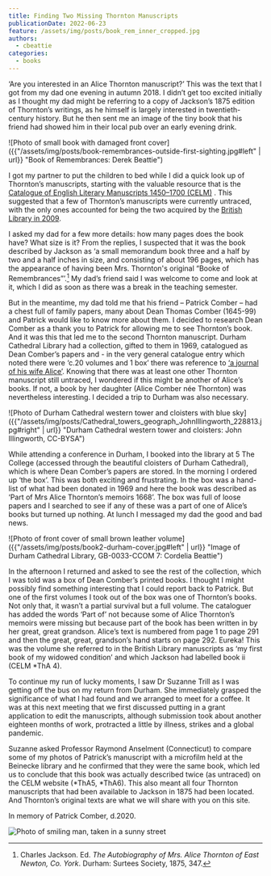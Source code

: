 ```yaml
---
title: Finding Two Missing Thornton Manuscripts
publicationDate: 2022-06-23
feature: /assets/img/posts/book_rem_inner_cropped.jpg
authors:
  - cbeattie
categories:
  - books
---
```


‘Are you interested in an Alice Thornton manuscript?’ This was the text that I got from my dad one evening in autumn 2018. I didn’t get too excited initially as I thought my dad might be referring to a copy of Jackson’s 1875 edition of Thornton’s writings, as he himself is largely interested in twentieth-century history. But he then sent me an image of the tiny book that his friend had showed him in their local pub over an early evening drink.

![Photo of small book with damaged front cover]({{"/assets/img/posts/book-remembrances-outside-first-sighting.jpg#left" | url}} "Book of Remembrances: Derek Beattie")

I got my partner to put the children to bed while I did a quick look up of Thornton’s manuscripts, starting with the valuable resource that is the [Catalogue of English Literary Manuscripts 1450–1700 (CELM)](https://celm-ms.org.uk/authors/thorntonalice.html) . This suggested that a few of Thornton’s manuscripts were currently untraced, with the only ones accounted for being the two acquired by the [British Library in 2009](http://searcharchives.bl.uk/IAMS_VU2:LSCOP_BL:IAMS032-000000125).

I asked my dad for a few more details: how many pages does the book have? What size is it? From the replies, I suspected that it was the book described by Jackson as ‘a small memorandum book three and a half by two and a half inches in size, and consisting of about 196 pages, which has the appearance of having been Mrs. Thornton's original “Booke of Remembrances”’.[^1] My dad’s friend said I was welcome to come and look at it, which I did as soon as there was a break in the teaching semester.

But in the meantime, my dad told me that his friend – Patrick Comber – had a chest full of family papers, many about Dean Thomas Comber (1645-99) and Patrick would like to know more about them. I decided to research Dean Comber as a thank you to Patrick for allowing me to see Thornton’s book. And it was this that led me to the second Thornton manuscript. Durham Cathedral Library had a collection, gifted to them in 1969, catalogued as Dean Comber’s papers and - in the very general catalogue entry which noted there were ‘c.20 volumes and 1 box’ there was reference to [‘a journal of his wife Alice’](https://perma.cc/6RW3-SV3X). Knowing that there was at least one other Thornton manuscript still untraced, I wondered if this might be another of Alice’s books. If not, a book by her daughter (Alice Comber née Thornton) was nevertheless interesting. I decided a trip to Durham was also necessary.

![Photo of Durham Cathedral western tower and cloisters with blue sky]({{"/assets/img/posts/Cathedral_towers_geograph_JohnIllingworth_228813.jpg#right" | url}} "Durham Cathedral western tower and cloisters: John Illingworth, CC-BYSA")

While attending a conference in Durham, I booked into the library at 5 The College (accessed through the beautiful cloisters of Durham Cathedral), which is where Dean Comber’s papers are stored. In the morning I ordered up ‘the box’. This was both exciting and frustrating. In the box was a hand-list of what had been donated in 1969 and here the book was described as ‘Part of Mrs Alice Thornton’s memoirs 1668’. The box was full of loose papers and I searched to see if any of these was a part of one of Alice’s books but turned up nothing. At lunch I messaged my dad the good and bad news.

![Photo of front cover of small brown leather volume]({{"/assets/img/posts/book2-durham-cover.jpg#left" | url}} "Image of Durham Cathedral Library, GB-0033-CCOM 7: Cordelia Beattie")

In the afternoon I returned and asked to see the rest of the collection, which I was told was a box of Dean Comber’s printed books. I thought I might possibly find something interesting that I could report back to Patrick. But one of the first volumes I took out of the box was one of Thornton’s books. Not only that, it wasn’t a partial survival but a full volume. The cataloguer has added the words ‘Part of’ not because some of Alice Thornton’s memoirs were missing but because part of the book has been written in by her great, great grandson. Alice’s text is numbered from page 1 to page 291 and then the great, great, grandson’s hand starts on page 292. Eureka! This was the volume she referred to in the British Library manuscripts as ‘my first book of my widowed condition’ and which Jackson had labelled book ii (CELM \*ThA 4).

To continue my run of lucky moments, I saw Dr Suzanne Trill as I was getting off the bus on my return from Durham. She immediately grasped the significance of what I had found and we arranged to meet for a coffee. It was at this next meeting that we first discussed putting in a grant application to edit the manuscripts, although submission took about another eighteen months of work, protracted a little by illness, strikes and a global pandemic.

Suzanne asked Professor Raymond Anselment (Connecticut) to compare some of my photos of Patrick’s manuscript with a microfilm held at the Beinecke library and he confirmed that they were the same book, which led us to conclude that this book was actually described twice (as untraced) on the CELM website (*ThA5, *ThA6). This also meant all four Thornton manuscripts that had been available to Jackson in 1875 had been located. And Thornton’s original texts are what we will share with you on this site.

In memory of Patrick Comber, d.2020.

![Photo of smiling man, taken in a sunny street]({{"/assets/img/posts/patrick-comber-medium.jpg#center"}} "Photo of Patrick Comber: Derek Beattie")

[^1]: Charles Jackson. Ed. _The Autobiography of Mrs. Alice Thornton of East Newton, Co. York_. Durham: Surtees Society, 1875, 347.
